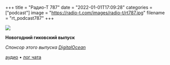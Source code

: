 +++
title = "Радио-Т 787"
date = "2022-01-01T17:09:28"
categories = ["podcast"]
image = "https://radio-t.com/images/radio-t/rt787.jpg"
filename = "rt_podcast787"
+++

![](https://radio-t.com/images/radio-t/rt787.jpg)

**Новогодний гиковский выпуск**

*Спонсор этого выпуска [DigitalOcean](https://do.co/radiot)*


[аудио](https://cdn.radio-t.com/rt_podcast787.mp3) • [лог чата](https://chat.radio-t.com/logs/radio-t-787.html)
<audio src="https://cdn.radio-t.com/rt_podcast787.mp3" preload="none"></audio>
